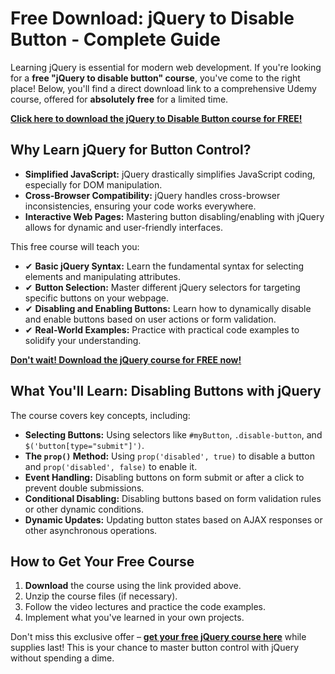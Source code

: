 # Free Download: jQuery to Disable Button - Complete Guide

Learning jQuery is essential for modern web development. If you're looking for a **free "jQuery to disable button" course**, you've come to the right place! Below, you'll find a direct download link to a comprehensive Udemy course, offered for **absolutely free** for a limited time.

[**Click here to download the jQuery to Disable Button course for FREE!**](https://udemywork.com/jquery-to-disable-button)

## Why Learn jQuery for Button Control?

*   **Simplified JavaScript:** jQuery drastically simplifies JavaScript coding, especially for DOM manipulation.
*   **Cross-Browser Compatibility:** jQuery handles cross-browser inconsistencies, ensuring your code works everywhere.
*   **Interactive Web Pages:** Mastering button disabling/enabling with jQuery allows for dynamic and user-friendly interfaces.

This free course will teach you:

*   ✔ **Basic jQuery Syntax:** Learn the fundamental syntax for selecting elements and manipulating attributes.
*   ✔ **Button Selection:** Master different jQuery selectors for targeting specific buttons on your webpage.
*   ✔ **Disabling and Enabling Buttons:** Learn how to dynamically disable and enable buttons based on user actions or form validation.
*   ✔ **Real-World Examples:** Practice with practical code examples to solidify your understanding.

[**Don't wait! Download the jQuery course for FREE now!**](https://udemywork.com/jquery-to-disable-button)

## What You'll Learn: Disabling Buttons with jQuery

The course covers key concepts, including:

*   **Selecting Buttons:** Using selectors like `#myButton`, `.disable-button`, and `$('button[type="submit"]')`.
*   **The `prop()` Method:** Using `prop('disabled', true)` to disable a button and `prop('disabled', false)` to enable it.
*   **Event Handling:** Disabling buttons on form submit or after a click to prevent double submissions.
*   **Conditional Disabling:** Disabling buttons based on form validation rules or other dynamic conditions.
*   **Dynamic Updates:** Updating button states based on AJAX responses or other asynchronous operations.

## How to Get Your Free Course

1.  **Download** the course using the link provided above.
2.  Unzip the course files (if necessary).
3.  Follow the video lectures and practice the code examples.
4.  Implement what you've learned in your own projects.

Don't miss this exclusive offer – **[get your free jQuery course here](https://udemywork.com/jquery-to-disable-button)** while supplies last! This is your chance to master button control with jQuery without spending a dime.
